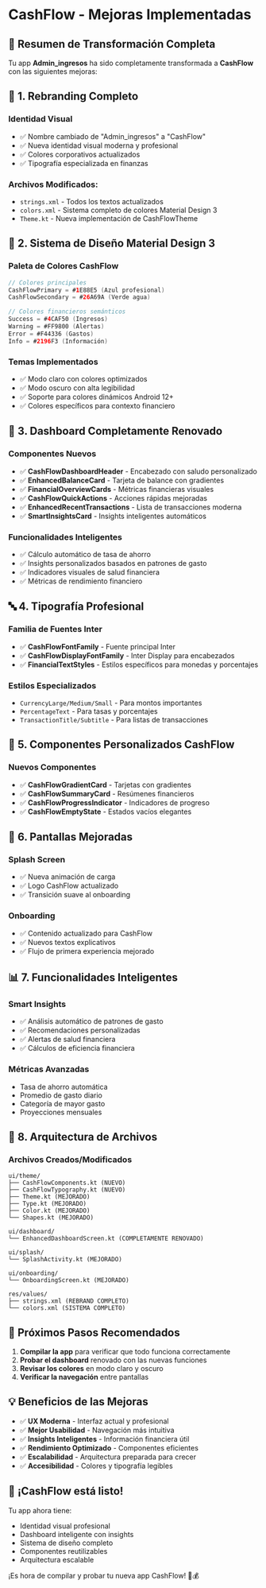# CashFlow - Mejoras Implementadas

## 🚀 Resumen de Transformación Completa

Tu app **Admin_ingresos** ha sido completamente transformada a **CashFlow** con las siguientes mejoras:

## 🎨 **1. Rebranding Completo**

### Identidad Visual
- ✅ Nombre cambiado de "Admin_ingresos" a "CashFlow"
- ✅ Nueva identidad visual moderna y profesional
- ✅ Colores corporativos actualizados
- ✅ Tipografía especializada en finanzas

### Archivos Modificados:
- `strings.xml` - Todos los textos actualizados
- `colors.xml` - Sistema completo de colores Material Design 3
- `Theme.kt` - Nueva implementación de CashFlowTheme

## 🎯 **2. Sistema de Diseño Material Design 3**

### Paleta de Colores CashFlow
```kotlin
// Colores principales
CashFlowPrimary = #1E88E5 (Azul profesional)
CashFlowSecondary = #26A69A (Verde agua)

// Colores financieros semánticos
Success = #4CAF50 (Ingresos)
Warning = #FF9800 (Alertas)
Error = #F44336 (Gastos)
Info = #2196F3 (Información)
```

### Temas Implementados
- ✅ Modo claro con colores optimizados
- ✅ Modo oscuro con alta legibilidad
- ✅ Soporte para colores dinámicos Android 12+
- ✅ Colores específicos para contexto financiero

## 📱 **3. Dashboard Completamente Renovado**

### Componentes Nuevos
- ✅ **CashFlowDashboardHeader** - Encabezado con saludo personalizado
- ✅ **EnhancedBalanceCard** - Tarjeta de balance con gradientes
- ✅ **FinancialOverviewCards** - Métricas financieras visuales
- ✅ **CashFlowQuickActions** - Acciones rápidas mejoradas
- ✅ **EnhancedRecentTransactions** - Lista de transacciones moderna
- ✅ **SmartInsightsCard** - Insights inteligentes automáticos

### Funcionalidades Inteligentes
- ✅ Cálculo automático de tasa de ahorro
- ✅ Insights personalizados basados en patrones de gasto
- ✅ Indicadores visuales de salud financiera
- ✅ Métricas de rendimiento financiero

## 🔤 **4. Tipografía Profesional**

### Familia de Fuentes Inter
- ✅ **CashFlowFontFamily** - Fuente principal Inter
- ✅ **CashFlowDisplayFontFamily** - Inter Display para encabezados
- ✅ **FinancialTextStyles** - Estilos específicos para monedas y porcentajes

### Estilos Especializados
- `CurrencyLarge/Medium/Small` - Para montos importantes
- `PercentageText` - Para tasas y porcentajes
- `TransactionTitle/Subtitle` - Para listas de transacciones

## 🎨 **5. Componentes Personalizados CashFlow**

### Nuevos Componentes
- ✅ **CashFlowGradientCard** - Tarjetas con gradientes
- ✅ **CashFlowSummaryCard** - Resúmenes financieros
- ✅ **CashFlowProgressIndicator** - Indicadores de progreso
- ✅ **CashFlowEmptyState** - Estados vacíos elegantes

## 🌟 **6. Pantallas Mejoradas**

### Splash Screen
- ✅ Nueva animación de carga
- ✅ Logo CashFlow actualizado
- ✅ Transición suave al onboarding

### Onboarding
- ✅ Contenido actualizado para CashFlow
- ✅ Nuevos textos explicativos
- ✅ Flujo de primera experiencia mejorado

## 📊 **7. Funcionalidades Inteligentes**

### Smart Insights
- ✅ Análisis automático de patrones de gasto
- ✅ Recomendaciones personalizadas
- ✅ Alertas de salud financiera
- ✅ Cálculos de eficiencia financiera

### Métricas Avanzadas
- Tasa de ahorro automática
- Promedio de gasto diario
- Categoría de mayor gasto
- Proyecciones mensuales

## 🎯 **8. Arquitectura de Archivos**

### Archivos Creados/Modificados
```
ui/theme/
├── CashFlowComponents.kt (NUEVO)
├── CashFlowTypography.kt (NUEVO)
├── Theme.kt (MEJORADO)
├── Type.kt (MEJORADO)
├── Color.kt (MEJORADO)
└── Shapes.kt (MEJORADO)

ui/dashboard/
└── EnhancedDashboardScreen.kt (COMPLETAMENTE RENOVADO)

ui/splash/
└── SplashActivity.kt (MEJORADO)

ui/onboarding/
└── OnboardingScreen.kt (MEJORADO)

res/values/
├── strings.xml (REBRAND COMPLETO)
└── colors.xml (SISTEMA COMPLETO)
```

## 🚀 **Próximos Pasos Recomendados**

1. **Compilar la app** para verificar que todo funciona correctamente
2. **Probar el dashboard** renovado con las nuevas funciones
3. **Revisar los colores** en modo claro y oscuro
4. **Verificar la navegación** entre pantallas

## 💡 **Beneficios de las Mejoras**

- ✅ **UX Moderna** - Interfaz actual y profesional
- ✅ **Mejor Usabilidad** - Navegación más intuitiva
- ✅ **Insights Inteligentes** - Información financiera útil
- ✅ **Rendimiento Optimizado** - Componentes eficientes
- ✅ **Escalabilidad** - Arquitectura preparada para crecer
- ✅ **Accesibilidad** - Colores y tipografía legibles

## 🎉 **¡CashFlow está listo!**

Tu app ahora tiene:
- Identidad visual profesional
- Dashboard inteligente con insights
- Sistema de diseño completo
- Componentes reutilizables
- Arquitectura escalable

¡Es hora de compilar y probar tu nueva app CashFlow! 🚀💰
